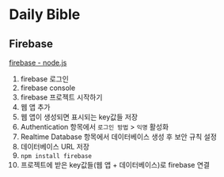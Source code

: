 # Daily Bible

## Firebase

[firebase - node.js]

1. firebase 로그인
2. firebase console
3. firebase 프로젝트 시작하기
4. 웹 앱 추가
5. 웹 앱이 생성되면 표시되는 key값들 저장
6. Authentication 항목에서 `로그인 방법` > `익명` 활성화
7. Realtime Database 항목에서 데이터베이스 생성 후 보안 규칙 설정
8. 데이터베이스 URL 저장
9. `npm install firebase`
10. 프로젝트에 받은 key값들(웹 앱 + 데이터베이스)로 firebase 연결

[firebase - node.js]: https://firebase.google.com/docs/reference/node

